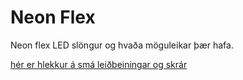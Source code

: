 # Neon Flex

Neon flex LED slöngur og hvaða möguleikar þær hafa.

[hér er hlekkur á smá leiðbeiningar og skrár](https://www.fablabskr.is/kennsluefni?pgid=m0l207ep-6b29bfcc-1064-48c4-9903-c1c30458b9be)
